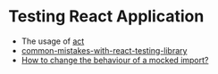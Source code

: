 # Testing React Application

- The usage of [act](./act.md)
- [common-mistakes-with-react-testing-library](https://kentcdodds.com/blog/common-mistakes-with-react-testing-library)
- [How to change the behaviour of a mocked import?](https://stackoverflow.com/questions/45006254/how-to-change-the-behaviour-of-a-mocked-import)
